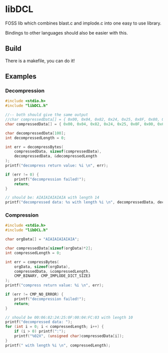 # libDCL

FOSS lib which combines blast.c and implode.c into one easy to use library.

Bindings to other languages should also be easier with this.

## Build

There is a makefile, you can do it!

## Examples
### Decompression
```c
#include <stdio.h>
#include "libDCL.h"

//-- both should give the same output
//char compressedData[] = { 0x00, 0x04, 0x82, 0x24, 0x25, 0x8F, 0x80, 0x7F };
char compressedData[] = { 0x00, 0x04, 0x82, 0x24, 0x25, 0x0F, 0x00, 0x01, 0xFF };

char decompressedData[100];
int decompressedLength = 0;

int err = decompressBytes(
    compressedData, sizeof(compressedData),
    decompressedData, &decompressedLength
);
printf("decompress return value: %i \n", err);

if (err != 0) {
    printf("decompression failed!");
    return;
}

// should be: AIAIAIAIAIAIA with length 14
printf("decompressed data: %s with length %i \n", decompressedData, decompressedLength);
```

### Compression
```c
#include <stdio.h>
#include "libDCL.h"

char orgData[] = "AIAIAIAIAIAIA";

char compressedData[sizeof(orgData)*2];
int compressedLength = 0;

int err = compressBytes(
    orgData, sizeof(orgData),
    compressedData, &compressedLength,
    CMP_BINARY, CMP_IMPLODE_DICT_SIZE3
);
printf("compress return value: %i \n", err);

if (err != CMP_NO_ERROR) {
    printf("decompression failed!");
    return;
}

// should be 00:06:82:24:25:0F:00:04:FC:03 with length 10
printf("decompressed data: ");
for (int i = 0; i < compressedLength; i++) {
    if (i > 0) printf(":");
    printf("%02X", (unsigned char)compressedData[i]);
}
printf(" with length %i \n", compressedLength);
```
